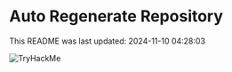 # Auto Regenerate Repository

This README was last updated: 2024-11-10 04:28:03

 ![TryHackMe](https://tryhackme.com/badge/533634)